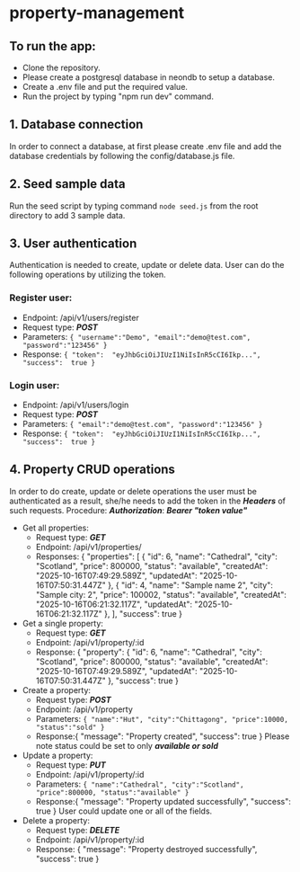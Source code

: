 # property-management

## To run the app:

- Clone the repository.
- Please create a postgresql database in neondb to setup a database.
- Create a .env file and put the required value.
- Run the project by typing "npm run dev" command.

## 1. Database connection

In order to connect a database, at first please create .env file and add the database credentials by following the config/database.js file.

## 2. Seed sample data

Run the seed script by typing command `node seed.js` from the root directory to add 3 sample data.

## 3. User authentication

Authentication is needed to create, update or delete data. User can do the following operations by utilizing the token.

### Register user:

- Endpoint: /api/v1/users/register
- Request type: **_POST_**
- Parameters: `{
"username":"Demo",
"email":"demo@test.com",
"password":"123456"
}`
- Response: `{
"token":  "eyJhbGciOiJIUzI1NiIsInR5cCI6Ikp...",
"success":  true
}`

### Login user:

- Endpoint: /api/v1/users/login
- Request type: **_POST_**
- Parameters: `{
"email":"demo@test.com",
"password":"123456"
}`
- Response: `{
"token":  "eyJhbGciOiJIUzI1NiIsInR5cCI6Ikp...",
"success":  true
}`

## 4. Property CRUD operations

In order to do create, update or delete operations the user must be authenticated as a result, she/he needs to add the token in the **_Headers_** of such requests. Procedure:
**_Authorization_**: **_Bearer "token value"_**

- Get all properties:
  - Request type: **_GET_**
  - Endpoint: /api/v1/properties/
  - Responses: {
    "properties": [
    {
    "id": 6,
    "name": "Cathedral",
    "city": "Scotland",
    "price": 800000,
    "status": "available",
    "createdAt": "2025-10-16T07:49:29.589Z",
    "updatedAt": "2025-10-16T07:50:31.447Z"
    },
    {
    "id": 4,
    "name": "Sample name 2",
    "city": "Sample city: 2",
    "price": 100002,
    "status": "available",
    "createdAt": "2025-10-16T06:21:32.117Z",
    "updatedAt": "2025-10-16T06:21:32.117Z"
    },
    ],
    "success": true
    }
- Get a single property:
  - Request type: **_GET_**
  - Endpoint: /api/v1/property/:id
  - Response: {
    "property": {
    "id": 6,
    "name": "Cathedral",
    "city": "Scotland",
    "price": 800000,
    "status": "available",
    "createdAt": "2025-10-16T07:49:29.589Z",
    "updatedAt": "2025-10-16T07:50:31.447Z"
    },
    "success": true
    }
- Create a property:
  - Request type: **_POST_**
  - Endpoint: /api/v1/property
  - Parameters: `{
    "name":"Hut",
    "city":"Chittagong",
    "price":10000,
    "status":"sold"
}`
  - Response:{
    "message": "Property created",
    "success": true
    }
    Please note status could be set to only **_available or sold_**
- Update a property:
  - Request type: **_PUT_**
  - Endpoint: /api/v1/property/:id
  - Parameters: `{
  "name":"Cathedral",
  "city":"Scotland",
  "price":800000,
  "status":"available"
}`
  - Response:{
    "message": "Property updated successfully",
    "success": true
    }
    User could update one or all of the fields.
- Delete a property:
  - Request type: **_DELETE_**
  - Endpoint: /api/v1/property/:id
  - Response: {
    "message": "Property destroyed successfully",
    "success": true
    }
